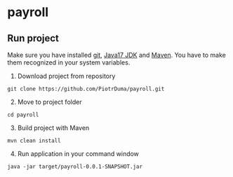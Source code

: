 # payroll

## Run project

Make sure you have installed [git](https://git-scm.com/), [Java17 JDK](https://www.oracle.com/java/technologies/javase/jdk17-archive-downloads.html) and [Maven](https://maven.apache.org/download.cgi). You have to make them recognized in your system variables.

1. Download project from repository 
```
git clone https://github.com/PiotrDuma/payroll.git
```
2. Move to project folder
```
cd payroll
```
3. Build project with Maven
```
mvn clean install 
```
4. Run application in your command window
```
java -jar target/payroll-0.0.1-SNAPSHOT.jar
```

